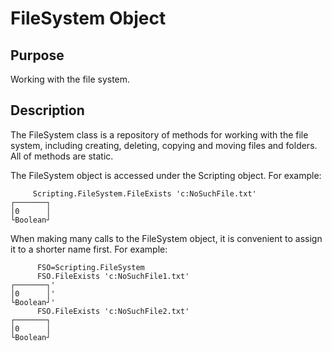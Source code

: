 # FileSystem Object

## Purpose

Working with the file system.

## Description

The FileSystem class is a repository of methods for working with the file system,
including creating, deleting, copying and moving files and folders.
All of methods are static.

The FileSystem object is accessed under the Scripting object. For example:

~~~
     Scripting.FileSystem.FileExists 'c:NoSuchFile.txt'
┌───────┐
│0      │
└Boolean┘
~~~

When making many calls to the FileSystem object, it is convenient to assign it to a
shorter name first. For example:

~~~
      FSO=Scripting.FileSystem
      FSO.FileExists 'c:NoSuchFile1.txt'
┌───────┐'
│0      │'
└Boolean┘'
      FSO.FileExists 'c:NoSuchFile2.txt'
┌───────┐
│0      │
└Boolean┘
~~~

